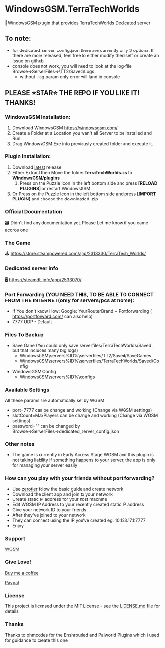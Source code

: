 # WindowsGSM.TerraTechWorlds
🧩WindowsGSM plugin that provides TerraTechWorlds Dedicated server


## To note:
- for dedicated_server_config.json there are currently only 3 options. If there are more released, feel free to either modify themself or create an Issue on github
- console does not work, you will need to look at the log-file Browse=>ServerFiles=>\TT2\Saved\Logs
  - without -log param only error will land in console

## PLEASE ⭐STAR⭐ THE REPO IF YOU LIKE IT! THANKS!

### WindowsGSM Installation: 
1. Download  WindowsGSM https://windowsgsm.com/ 
2. Create a Folder at a Location you wan't all Server to be Installed and Run.
3. Drag WindowsGSM.Exe into previously created folder and execute it.

### Plugin Installation:
1. Download [latest](https://https://github.com/Raziel7893/WindowsGSM.terratechworlds/releases/latest) release
2. Either Extract then Move the folder **TerraTechWorlds.cs** to **WindowsGSM/plugins** 
    1. Press on the Puzzle Icon in the left bottom side and press **[RELOAD PLUGINS]** or restart WindowsGSM
3. Or Press on the Puzzle Icon in the left bottom side and press **[IMPORT PLUGIN]** and choose the downloaded .zip

### Official Documentation
🗃️ Didn't find any documentation yet. Please Let me know if you came accros one

### The Game
🕹️ https://store.steampowered.com/app/2313330/TerraTech_Worlds/

### Dedicated server info
🖥️ https://steamdb.info/app/2533070/

### Port Forwarding (YOU NEED THIS, TO BE ABLE TO CONNECT FROM THE INTERNET(only for servers/pcs at home):
- If You don't know How: Google: YourRouterBrand + Portforwarding ( https://portforward.com/ can also help)
- 7777 UDP - Default

### Files To Backup
- Save Gane (You could only save serverfiles/TerraTechWorlds/Saved , but that includes many big logs)
  - WindowsGSM\servers\%ID%\serverfiles/TT2/Saved/SaveGames
  - WindowsGSM\servers\%ID%\serverfiles/TerraTechWorlds/Saved/Config
- WindowsGSM Config
  - WindowsGSM\servers\%ID%\configs

### Available Settings
All these params are automatically set by WGSM
- port=7777                     can be change and working (Change via WGSM settings)
- slotCount=MaxPlayers			can be change and working (Change via WGSM settings) 
- password=""					can be changed by Browse=>ServerFiles=>dedicated_server_config.json

### Other notes
- The game is currently in Early Access Stage WGSM and this plugin is not taking liability if something happens to your server, the app is only for managing your server easily

### How can you play with your friends without port forwarding?
- Use [zerotier](https://www.zerotier.com/) folow the basic guide and create network
- Download the client app and join to your network
- Create static IP address for your host machine
- Edit WGSM IP Address to your recently created static IP address
- Give your network ID to your friends
- After they've joined to your network
- They can connect using the IP you've created eg: 10.123.17.1:7777
- Enjoy

### Support
[WGSM](https://discord.com/channels/590590698907107340/645730252672335893)

### Give Love!
[Buy me a coffee](https://ko-fi.com/raziel7893)

[Paypal](https://paypal.me/raziel7893)

### License
This project is licensed under the MIT License - see the <a href="https://github.com/raziel7893/WindowsGSM.TerraTechWorlds/blob/main/LICENSE">LICENSE.md</a> file for details

### Thanks
Thanks to ohmcodes for the Enshrouded and Palworld Plugins which i used for guidance to create this one
